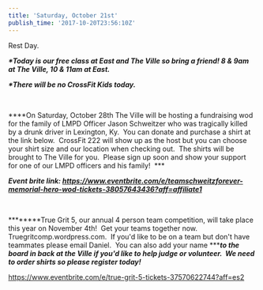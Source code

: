 ```yaml
---
title: 'Saturday, October 21st'
publish_time: '2017-10-20T23:56:10Z'
---
```


Rest Day.

***\*Today is our free class at East and The Ville so bring a friend! 8
& 9am at The Ville, 10 & 11am at East.***

***\*There will be no CrossFit Kids today.***

 

***\*On Saturday, October 28th The Ville will be hosting a fundraising
wod for the family of LMPD Officer Jason Schweitzer who was tragically
killed by a drunk driver in Lexington, Ky.  You can donate and purchase
a shirt at the link below.  CrossFit 222 will show up as the host but
you can choose your shirt size and our location when checking out.  The
shirts will be brought to The Ville for you.  Please sign up soon and
show your support for one of our LMPD officers and his family!  ***

***Event brite
link: <https://www.eventbrite.com/e/teamschweitzforever-memorial-hero-wod-tickets-38057643436?aff=affiliate1>***

 

***\*****True Grit 5, our annual 4 person team competition, will take
place this year on November 4th!  Get your teams together now.
Truegritcomp.wordpress.com.  If you'd like to be on a team but don't
have teammates please email Daniel.  You can also add your name ******to
the board in back at the Ville if you'd like to help judge or volunteer.
 We need to order shirts so please register today!***

<https://www.eventbrite.com/e/true-grit-5-tickets-37570622744?aff=es2>
